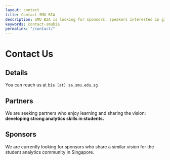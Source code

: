```yaml
---
layout: contact
title: Contact SMU BIA
description: SMU BIA is looking for sponsors, speakers interested in giving talks on analytics for students...
keywords: contact-smubia
permalink: "/contact/"
---
```


# Contact Us

## Details

You can reach us at `bia [at] sa.smu.edu.sg`

## Partners

We are seeking partners who enjoy learning and sharing the vision: **developing strong analytics skills in students.**

## Sponsors

We are currently looking for sponsors who share a similar vision for the student analytics community in Singapore.
